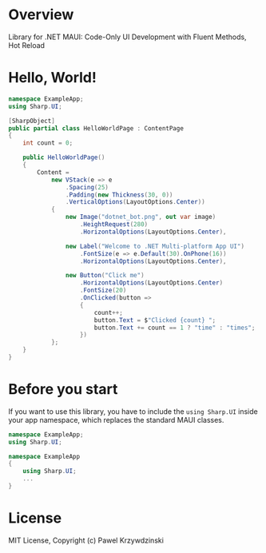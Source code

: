 # Overview

Library for .NET MAUI: Code-Only UI Development with Fluent Methods, Hot Reload

# Hello, World!

```cs
namespace ExampleApp;
using Sharp.UI;

[SharpObject]
public partial class HelloWorldPage : ContentPage 
{
    int count = 0; 

    public HelloWorldPage()
    {
        Content = 
            new VStack(e => e
                .Spacing(25)
                .Padding(new Thickness(30, 0))
                .VerticalOptions(LayoutOptions.Center))
            {
                new Image("dotnet_bot.png", out var image)        
                    .HeightRequest(280) 
                    .HorizontalOptions(LayoutOptions.Center),

                new Label("Welcome to .NET Multi-platform App UI")
                    .FontSize(e => e.Default(30).OnPhone(16))
                    .HorizontalOptions(LayoutOptions.Center),

                new Button("Click me")
                    .HorizontalOptions(LayoutOptions.Center)
                    .FontSize(20)
                    .OnClicked(button =>
                    {
                        count++;
                        button.Text = $"Clicked {count} ";
                        button.Text += count == 1 ? "time" : "times";
                    })
            }; 
    }
}
```

# Before you start
If you want to use this library, you have to include the `using Sharp.UI` inside your app namespace, which replaces the standard MAUI classes.

```cs
namespace ExampleApp;
using Sharp.UI;
```

```cs
namespace ExampleApp
{
    using Sharp.UI;
    ...
}
```

# License 

MIT License, Copyright (c) Pawel Krzywdzinski
